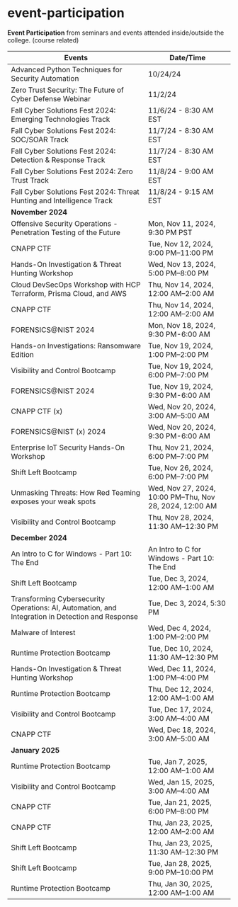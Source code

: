 # event-participation
**Event Participation** from seminars and events attended inside/outside the college. (course related)

| Events | Date/Time | 
|----------|---------|
| Advanced Python Techniques for Security Automation | 10/24/24 |
| Zero Trust Security: The Future of Cyber Defense Webinar | 11/2/24 |
| Fall Cyber Solutions Fest 2024: Emerging Technologies Track | 11/6/24 - 8:30 AM EST |
| Fall Cyber Solutions Fest 2024: SOC/SOAR Track | 11/7/24 - 8:30 AM EST |
| Fall Cyber Solutions Fest 2024: Detection & Response Track | 11/7/24 - 8:30 AM EST |
| Fall Cyber Solutions Fest 2024: Zero Trust Track | 11/8/24 - 9:00 AM EST |
| Fall Cyber Solutions Fest 2024: Threat Hunting and Intelligence Track | 11/8/24 - 9:15 AM EST |
| **November 2024** |   |
| Offensive Security Operations - Penetration Testing of the Future | Mon, Nov 11, 2024, 9:30 PM PST |
| CNAPP CTF | Tue, Nov 12, 2024, 9:00 PM–11:00 PM |
| Hands-On Investigation & Threat Hunting Workshop | Wed, Nov 13, 2024, 5:00 PM–8:00 PM |
| Cloud DevSecOps Workshop with HCP Terraform, Prisma Cloud, and AWS | Thu, Nov 14, 2024, 12:00 AM–2:00 AM |
| CNAPP CTF | Thu, Nov 14, 2024, 12:00 AM–2:00 AM |
| FORENSICS@NIST 2024 | Mon, Nov 18, 2024, 9:30 PM-6:00 AM |
| Hands-on Investigations: Ransomware Edition | Tue, Nov 19, 2024, 1:00 PM–2:00 PM |
| Visibility and Control Bootcamp | Tue, Nov 19, 2024, 6:00 PM–7:00 PM |
| FORENSICS@NIST 2024 | Tue, Nov 19, 2024, 9:30 PM-6:00 AM |
| CNAPP CTF (x) | Wed, Nov 20, 2024, 3:00 AM–5:00 AM |
| FORENSICS@NIST (x) 2024 | Wed, Nov 20, 2024, 9:30 PM-6:00 AM |
| Enterprise IoT Security Hands-On Workshop | Thu, Nov 21, 2024, 6:00 PM–7:00 PM |
| Shift Left Bootcamp | Tue, Nov 26, 2024, 6:00 PM–7:00 PM |
| Unmasking Threats: How Red Teaming exposes your weak spots | Wed, Nov 27, 2024, 10:00 PM–Thu, Nov 28, 2024, 12:00 AM |
| Visibility and Control Bootcamp | Thu, Nov 28, 2024, 11:30 AM–12:30 PM |
| **December 2024** |   |
| An Intro to C for Windows - Part 10: The End | An Intro to C for Windows - Part 10: The End |
| Shift Left Bootcamp | Tue, Dec 3, 2024, 12:00 AM–1:00 AM |
| Transforming Cybersecurity Operations: AI, Automation, and Integration in Detection and Response | Tue, Dec 3, 2024, 5:30 PM |
| Malware of Interest | Wed, Dec 4, 2024, 1:00 PM–2:00 PM |
| Runtime Protection Bootcamp | Tue, Dec 10, 2024, 11:30 AM–12:30 PM |
| Hands-On Investigation & Threat Hunting Workshop | Wed, Dec 11, 2024, 1:00 PM–4:00 PM | 
| Runtime Protection Bootcamp | Thu, Dec 12, 2024, 12:00 AM–1:00 AM |
| Visibility and Control Bootcamp | Tue, Dec 17, 2024, 3:00 AM–4:00 AM |
| CNAPP CTF | Wed, Dec 18, 2024, 3:00 AM–5:00 AM |
| **January 2025** |    |
| Runtime Protection Bootcamp | Tue, Jan 7, 2025, 12:00 AM–1:00 AM |
| Visibility and Control Bootcamp | Wed, Jan 15, 2025, 3:00 AM–4:00 AM |
| CNAPP CTF | Tue, Jan 21, 2025, 6:00 PM–8:00 PM |
| CNAPP CTF | Thu, Jan 23, 2025, 12:00 AM–2:00 AM |
| Shift Left Bootcamp | Thu, Jan 23, 2025, 11:30 AM–12:30 PM |
| Shift Left Bootcamp | Tue, Jan 28, 2025, 9:00 PM–10:00 PM |
| Runtime Protection Bootcamp | Thu, Jan 30, 2025, 12:00 AM–1:00 AM |




